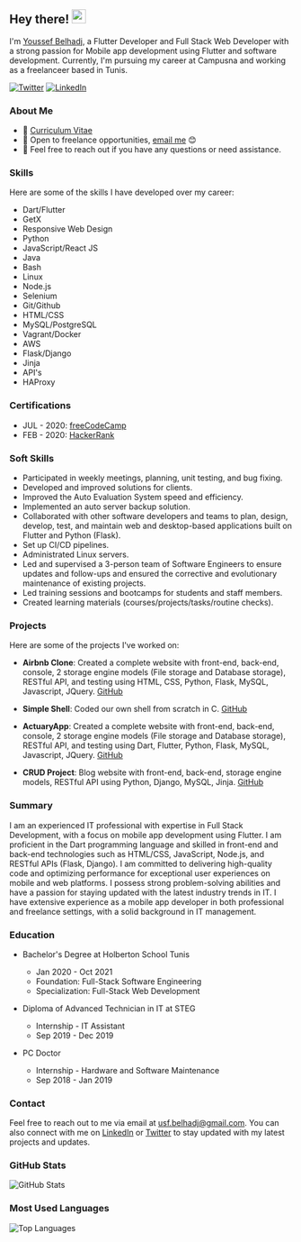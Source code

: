 <!-- Introduction -->
## Hey there! <img src="https://media.giphy.com/media/hvRJCLFzcasrR4ia7z/giphy.gif" width="25px">

I'm [Youssef Belhadj](https://www.linkedin.com/in/youssef-belhadj/), a Flutter Developer and Full Stack Web Developer with a strong passion for Mobile app development using Flutter and software development. Currently, I'm pursuing my career at Campusna and working as a freelanceer based in Tunis.

[![Twitter](https://img.shields.io/badge/-Youssef%20Belhadj-1DA1F2?style=flat&logo=twitter&logoColor=white)](https://twitter.com/Youssef35969631)
[![LinkedIn](https://img.shields.io/badge/-Youssef%20Belhadj-blue?style=flat&logo=linkedin&logoColor=white)](https://www.linkedin.com/in/youssef-belhadj/)

<!-- About Me -->
### About Me

- 📝 [Curriculum Vitae](/Youssef_belhadj_CV.pdf)
- 💼 Open to freelance opportunities, [email me](mailto:usf.belhadj@gmail.com) 😊
- 💬 Feel free to reach out if you have any questions or need assistance.

<!-- Skills -->
### Skills

Here are some of the skills I have developed over my career:

- Dart/Flutter
- GetX
- Responsive Web Design
- Python
- JavaScript/React JS
- Java
- Bash
- Linux
- Node.js
- Selenium
- Git/Github
- HTML/CSS
- MySQL/PostgreSQL
- Vagrant/Docker
- AWS
- Flask/Django
- Jinja
- API's
- HAProxy

<!-- Certifications -->
### Certifications

- JUL - 2020: [freeCodeCamp](Certificate_URL)
- FEB - 2020: [HackerRank](Certificate_URL)

<!-- Soft Skills -->
### Soft Skills

- Participated in weekly meetings, planning, unit testing, and bug fixing.
- Developed and improved solutions for clients.
- Improved the Auto Evaluation System speed and efficiency.
- Implemented an auto server backup solution.
- Collaborated with other software developers and teams to plan, design, develop, test, and maintain web and desktop-based applications built on Flutter and Python (Flask).
- Set up CI/CD pipelines.
- Administrated Linux servers.
- Led and supervised a 3-person team of Software Engineers to ensure updates and follow-ups and ensured the corrective and evolutionary maintenance of existing projects.
- Led training sessions and bootcamps for students and staff members.
- Created learning materials (courses/projects/tasks/routine checks).

<!-- Projects -->
### Projects

Here are some of the projects I've worked on:

- **Airbnb Clone**: Created a complete website with front-end, back-end, console, 2 storage engine models (File storage and Database storage), RESTful API, and testing using HTML, CSS, Python, Flask, MySQL, Javascript, JQuery. [GitHub](Airbnb_Clone_URL)

- **Simple Shell**: Coded our own shell from scratch in C. [GitHub](Simple_Shell_URL)

- **ActuaryApp**: Created a complete website with front-end, back-end, console, 2 storage engine models (File storage and Database storage), RESTful API, and testing using Dart, Flutter, Python, Flask, MySQL, Javascript, JQuery. [GitHub](ActuaryApp_URL)

- **CRUD Project**: Blog website with front-end, back-end, storage engine models, RESTful API using Python, Django, MySQL, Jinja. [GitHub](CRUD_Project_URL)

<!-- Summary -->
### Summary

I am an experienced IT professional with expertise in Full Stack Development, with a focus on mobile app development using Flutter. I am proficient in the Dart programming language and skilled in front-end and back-end technologies such as HTML/CSS, JavaScript, Node.js, and RESTful APIs (Flask, Django). I am committed to delivering high-quality code and optimizing performance for exceptional user experiences on mobile and web platforms. I possess strong problem-solving abilities and have a passion for staying updated with the latest industry trends in IT. I have extensive experience as a mobile app developer in both professional and freelance settings, with a solid background in IT management.

<!-- Education -->
### Education

- Bachelor's Degree at Holberton School Tunis
  - Jan 2020 - Oct 2021
  - Foundation: Full-Stack Software Engineering
  - Specialization: Full-Stack Web Development

- Diploma of Advanced Technician in IT at STEG
  - Internship - IT Assistant
  - Sep 2019 - Dec 2019

- PC Doctor
  - Internship - Hardware and Software Maintenance
  - Sep 2018 - Jan 2019

<!-- Contact -->
### Contact

Feel free to reach out to me via email at [usf.belhadj@gmail.com](mailto:usf.belhadj@gmail.com). You can also connect with me on [LinkedIn](https://www.linkedin.com/in/youssef-belhadj/) or [Twitter](https://twitter.com/Youssef35969631) to stay updated with my latest projects and updates.

<!-- GitHub Stats -->
### GitHub Stats

![GitHub Stats](https://github-readme-stats.vercel.app/api?username=usfbelhadj&show_icons=true&theme=gotham)

<!-- Most Used Languages -->
### Most Used Languages

![Top Languages](https://github-readme-stats.vercel.app/api/top-langs/?username=usfbelhadj&layout=compact)
